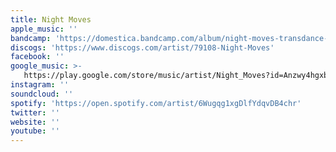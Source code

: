 ```yaml
---
title: Night Moves
apple_music: ''
bandcamp: 'https://domestica.bandcamp.com/album/night-moves-transdance-gc1-2013-ref-dom05-m'
discogs: 'https://www.discogs.com/artist/79108-Night-Moves'
facebook: ''
google_music: >-
   https://play.google.com/store/music/artist/Night_Moves?id=Anzwy4hgxbetui5scnfmohvqdsy
instagram: ''
soundcloud: ''
spotify: 'https://open.spotify.com/artist/6Wugqg1xgDlfYdqvDB4chr'
twitter: ''
website: ''
youtube: ''
---
```

